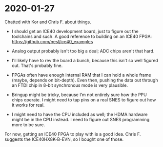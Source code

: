 # 2020-01-27

Chatted with Kor and Chris F. about things.

*   I should get an ICE40 development board, just to figure out the toolchains
    and such.  A good reference to building on an ICE40 FPGA:
    https://github.com/nesl/ice40_examples

*   Analog output probably isn't too big a deal; ADC chips aren't that hard.

*   I'll likely have to rev the board a bunch, because this isn't so well
    figured out.  That's probably fine.

*   FPGAs often have enough internal RAM that I can hold a whole frame (maybe,
    depends on bit-depth).  Even then, pushing the data out through an FTDI
    chip in 8-bit synchronous mode is very plausible.

*   Bringup might be tricky, because I'm not entirely sure how the PPU chips
    operate.  I might need to tap pins on a real SNES to figure out how it
    works for real.

*   I might need to have the CPU included as well; the HDMA hardware might be
    in the CPU instead.  I need to figure out SNES programming more to be sure.

For now, getting an ICE40 FPGA to play with is a good idea.  Chris F. suggests
the ICE40HX8K-B-EVN, so I bought one of those.
